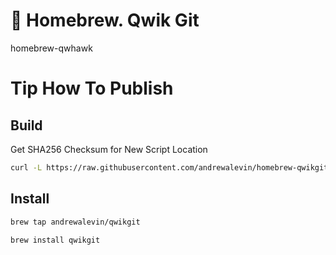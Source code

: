 # 🍺 Homebrew. Qwik Git 
homebrew-qwhawk


# Tip How To Publish

## Build

Get SHA256 Checksum for New Script Location

```bash
curl -L https://raw.githubusercontent.com/andrewalevin/homebrew-qwikgit/main/scripts/qwikgit.sh | shasum -a 256
```

## Install 

```bash
brew tap andrewalevin/qwikgit

brew install qwikgit
```










